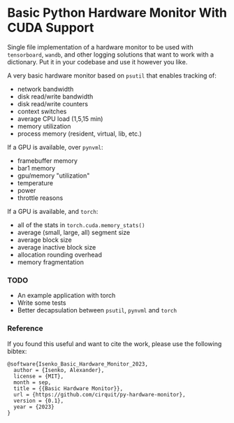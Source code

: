 # Basic Python Hardware Monitor With CUDA Support

Single file implementation of a hardware monitor to be used with `tensorboard`, `wandb`, and other logging solutions that want to work with a dictionary. Put it in your codebase and use it however you like.

A very basic hardware monitor based on `psutil` that enables tracking of:

* network bandwidth
* disk read/write bandwidth
* disk read/write counters
* context switches
* average CPU load (1,5,15 min)
* memory utilization
* process memory (resident, virtual, lib, etc.)

If a GPU is available, over `pynvml`:

* framebuffer memory
* bar1 memory
* gpu/memory "utilization"
* temperature
* power
* throttle reasons

If a GPU is available, and `torch`:

* all of the stats in `torch.cuda.memory_stats()`
* average (small, large, all) segment size
* average block size
* average inactive block size
* allocation rounding overhead
* memory fragmentation

### TODO

* An example application with torch
* Write some tests
* Better decapsulation between `psutil`, `pynvml` and `torch`

### Reference

If you found this useful and want to cite the work, please use the following bibtex:

```
@software{Isenko_Basic_Hardware_Monitor_2023,
  author = {Isenko, Alexander},
  license = {MIT},
  month = sep,
  title = {{Basic Hardware Monitor}},
  url = {https://github.com/cirquit/py-hardware-monitor},
  version = {0.1},
  year = {2023}
}
```
